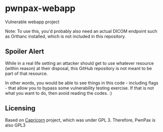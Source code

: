 # pwnpax-webapp

Vulnerable webapp project

Note: To use this, you'd probably also need an actual DICOM endpoint such as Orthanc installed, which is not included in this repository.

## Spoiler Alert

While in a real life setting an attacker should get to use whatever resource (within reason) at their disposal, this GitHub repository is not meant to be part of that resource.  

In other words, you would be able to see things in this code - including flags - that allow you to bypass some vulnerability testing exercise.  If that is not what you want to do, then avoid reading the codes. :)

## Licensing

Based on [Capricorn](https://github.com/howardpchen/capricorn) project, which was under GPL 3.  Therefore, PwnPax is also GPL3
